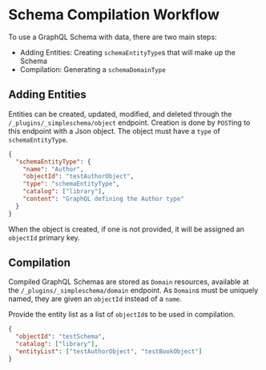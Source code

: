 # Schema Compilation Workflow

To use a GraphQL Schema with data, there are two main steps:

- Adding Entities: Creating `schemaEntityType`s that will make up the Schema
- Compilation: Generating a `schemaDomainType`

## Adding Entities

Entities can be created, updated, modified, and deleted through the `/_plugins/_simpleschema/object` endpoint.
Creation is done by `POST`ing to this endpoint with a Json object.
The object must have a `type` of `schemaEntityType`.

```json
{
  "schemaEntityType": {
    "name": "Author",
    "objectId": "testAuthorObject",
    "type": "schemaEntityType",
    "catalog": ["library"],
    "content": "GraphQL defining the Author type"
  }
}
```

When the object is created, if one is not provided, it will be assigned an `objectId` primary key.

## Compilation

Compiled GraphQL Schemas are stored as `Domain` resources,
available at the `/_plugins/_simpleschema/domain` endpoint.
As `Domain`s must be uniquely named, they are given an `objectId` instead of a `name`.

Provide the entity list as a list of `objectId`s to be used in compilation.

```json
{
  "objectId": "testSchema",
  "catalog": ["library"],
  "entityList": ["testAuthorObject", "testBookObject"]
}
```
